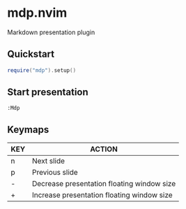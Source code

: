 # mdp.nvim

Markdown presentation plugin

## Quickstart

```lua
require("mdp").setup()
```

## Start presentation

```vim
:Mdp
```

## Keymaps

| KEY  | ACTION                                     |
|------|--------------------------------------------|
| n    | Next slide                                 |
| p    | Previous slide                             |
| -    | Decrease presentation floating window size |
| +    | Increase presentation floating window size |
